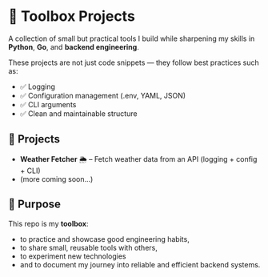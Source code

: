 # 🧰 Toolbox Projects

A collection of small but practical tools I build while sharpening my skills in **Python**, **Go**, and **backend engineering**.

These projects are not just code snippets — they follow best practices such as:
- ✅ Logging
- ✅ Configuration management (.env, YAML, JSON)
- ✅ CLI arguments
- ✅ Clean and maintainable structure

## 📂 Projects

- **Weather Fetcher** 🌦 – Fetch weather data from an API (logging + config + CLI)  
- (more coming soon...)

## 🎯 Purpose
This repo is my **toolbox**:  
- to practice and showcase good engineering habits,  
- to share small, reusable tools with others,  
- to experiment new technologies
- and to document my journey into reliable and efficient backend systems.